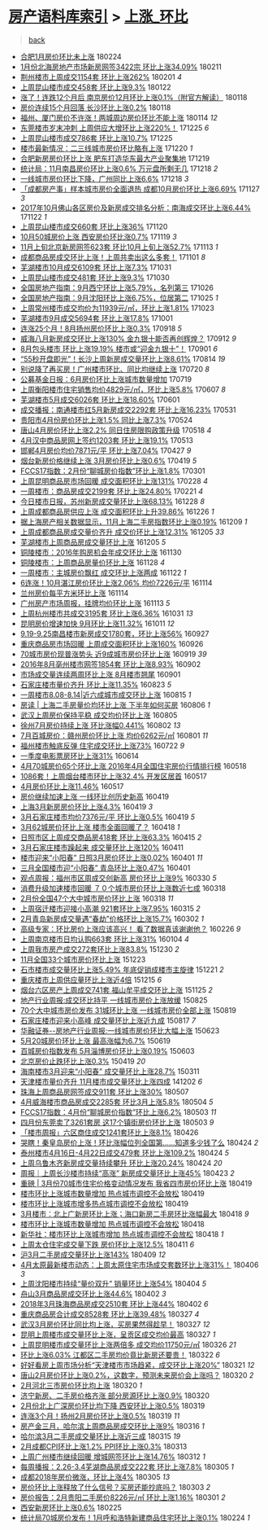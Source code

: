 [房产语料库索引](../../README.md)  > [上涨_环比](上涨_环比.md)
====
> [back](../README.md)

- [合肥1月房价环比未上涨](http://jkwz.applinzi.com/ittc/7073697084907979782.html#%E5%90%88%E8%82%A51%E6%9C%88%E6%88%BF%E4%BB%B7%E7%8E%AF%E6%AF%94%E6%9C%AA%E4%B8%8A%E6%B6%A8) 180224  
- [1月份北海房地产市场新房网签3422宗 环比上涨34.09%](http://jkwz.applinzi.com/ittc/7068752000148046858.html#1%E6%9C%88%E4%BB%BD%E5%8C%97%E6%B5%B7%E6%88%BF%E5%9C%B0%E4%BA%A7%E5%B8%82%E5%9C%BA%E6%96%B0%E6%88%BF%E7%BD%91%E7%AD%BE3422%E5%AE%97+%E7%8E%AF%E6%AF%94%E4%B8%8A%E6%B6%A834.09%25) 180211  
- [荆州楼市上周成交1154套 环比上涨262%](http://jkwz.applinzi.com/ittc/7065129281003209735.html#%E8%8D%86%E5%B7%9E%E6%A5%BC%E5%B8%82%E4%B8%8A%E5%91%A8%E6%88%90%E4%BA%A41154%E5%A5%97+%E7%8E%AF%E6%AF%94%E4%B8%8A%E6%B6%A8262%25) 180201 *4* 
- [上周昆山楼市成交458套 环比上涨9.3%](http://jkwz.applinzi.com/ittc/7061360912621896711.html#%E4%B8%8A%E5%91%A8%E6%98%86%E5%B1%B1%E6%A5%BC%E5%B8%82%E6%88%90%E4%BA%A4458%E5%A5%97+%E7%8E%AF%E6%AF%94%E4%B8%8A%E6%B6%A89.3%25) 180122  
- [涨了！连跌12个月后 南京房价12月环比上涨0.1%（附官方解读）](http://jkwz.applinzi.com/ittc/7059954950103106567.html#%E6%B6%A8%E4%BA%86%EF%BC%81%E8%BF%9E%E8%B7%8C12%E4%B8%AA%E6%9C%88%E5%90%8E+%E5%8D%97%E4%BA%AC%E6%88%BF%E4%BB%B712%E6%9C%88%E7%8E%AF%E6%AF%94%E4%B8%8A%E6%B6%A80.1%25%EF%BC%88%E9%99%84%E5%AE%98%E6%96%B9%E8%A7%A3%E8%AF%BB%EF%BC%89) 180118  
- [房价连续15个月回落 长沙环比上涨0.2%](http://jkwz.applinzi.com/ittc/7059946220510774288.html#%E6%88%BF%E4%BB%B7%E8%BF%9E%E7%BB%AD15%E4%B8%AA%E6%9C%88%E5%9B%9E%E8%90%BD+%E9%95%BF%E6%B2%99%E7%8E%AF%E6%AF%94%E4%B8%8A%E6%B6%A80.2%25) 180118  
- [福州、厦门房价不许涨！两城周边房价环比不能上涨](http://jkwz.applinzi.com/ittc/7058358477380912135.html#%E7%A6%8F%E5%B7%9E%E3%80%81%E5%8E%A6%E9%97%A8%E6%88%BF%E4%BB%B7%E4%B8%8D%E8%AE%B8%E6%B6%A8%EF%BC%81%E4%B8%A4%E5%9F%8E%E5%91%A8%E8%BE%B9%E6%88%BF%E4%BB%B7%E7%8E%AF%E6%AF%94%E4%B8%8D%E8%83%BD%E4%B8%8A%E6%B6%A8) 180114 *12* 
- [东莞楼市岁末冲刺 上周供应大增环比上涨220%！](http://jkwz.applinzi.com/ittc/7051073604463100945.html#%E4%B8%9C%E8%8E%9E%E6%A5%BC%E5%B8%82%E5%B2%81%E6%9C%AB%E5%86%B2%E5%88%BA+%E4%B8%8A%E5%91%A8%E4%BE%9B%E5%BA%94%E5%A4%A7%E5%A2%9E%E7%8E%AF%E6%AF%94%E4%B8%8A%E6%B6%A8220%25%EF%BC%81) 171225 *6* 
- [上周昆山楼市成交786套 环比上涨10.7%](http://jkwz.applinzi.com/ittc/7050962799176451088.html#%E4%B8%8A%E5%91%A8%E6%98%86%E5%B1%B1%E6%A5%BC%E5%B8%82%E6%88%90%E4%BA%A4786%E5%A5%97+%E7%8E%AF%E6%AF%94%E4%B8%8A%E6%B6%A810.7%25) 171225  
- [楼市最新情况：二三线城市房价环比略有上涨](http://jkwz.applinzi.com/ittc/7049219649156154385.html#%E6%A5%BC%E5%B8%82%E6%9C%80%E6%96%B0%E6%83%85%E5%86%B5%EF%BC%9A%E4%BA%8C%E4%B8%89%E7%BA%BF%E5%9F%8E%E5%B8%82%E6%88%BF%E4%BB%B7%E7%8E%AF%E6%AF%94%E7%95%A5%E6%9C%89%E4%B8%8A%E6%B6%A8) 171220 *1* 
- [合肥新房房价环比上涨 肥东打造华东最大产业聚集地](http://jkwz.applinzi.com/ittc/7048722210879964177.html#%E5%90%88%E8%82%A5%E6%96%B0%E6%88%BF%E6%88%BF%E4%BB%B7%E7%8E%AF%E6%AF%94%E4%B8%8A%E6%B6%A8+%E8%82%A5%E4%B8%9C%E6%89%93%E9%80%A0%E5%8D%8E%E4%B8%9C%E6%9C%80%E5%A4%A7%E4%BA%A7%E4%B8%9A%E8%81%9A%E9%9B%86%E5%9C%B0) 171219  
- [统计局：11月南昌房价环比上涨0.6% 万元盘所剩无几](http://jkwz.applinzi.com/ittc/7048375863563781136.html#%E7%BB%9F%E8%AE%A1%E5%B1%80%EF%BC%9A11%E6%9C%88%E5%8D%97%E6%98%8C%E6%88%BF%E4%BB%B7%E7%8E%AF%E6%AF%94%E4%B8%8A%E6%B6%A80.6%25+%E4%B8%87%E5%85%83%E7%9B%98%E6%89%80%E5%89%A9%E6%97%A0%E5%87%A0) 171218 *2* 
- [一线城市房价环比下降，广州同比上涨6.6%](http://jkwz.applinzi.com/ittc/7048369672209040400.html#%E4%B8%80%E7%BA%BF%E5%9F%8E%E5%B8%82%E6%88%BF%E4%BB%B7%E7%8E%AF%E6%AF%94%E4%B8%8B%E9%99%8D%EF%BC%8C%E5%B9%BF%E5%B7%9E%E5%90%8C%E6%AF%94%E4%B8%8A%E6%B6%A86.6%25) 171218 *3* 
- [「成都房产事」样本城市房价全面退热 成都10月房价环比上涨6.69%](http://jkwz.applinzi.com/ittc/7040577183293113361.html#%E3%80%8C%E6%88%90%E9%83%BD%E6%88%BF%E4%BA%A7%E4%BA%8B%E3%80%8D%E6%A0%B7%E6%9C%AC%E5%9F%8E%E5%B8%82%E6%88%BF%E4%BB%B7%E5%85%A8%E9%9D%A2%E9%80%80%E7%83%AD+%E6%88%90%E9%83%BD10%E6%9C%88%E6%88%BF%E4%BB%B7%E7%8E%AF%E6%AF%94%E4%B8%8A%E6%B6%A86.69%25) 171127 *3* 
- [2017年10月佛山各区房价及新房成交排名分析：南海成交环比上涨6.44%](http://jkwz.applinzi.com/ittc/7038703191087121424.html#2017%E5%B9%B410%E6%9C%88%E4%BD%9B%E5%B1%B1%E5%90%84%E5%8C%BA%E6%88%BF%E4%BB%B7%E5%8F%8A%E6%96%B0%E6%88%BF%E6%88%90%E4%BA%A4%E6%8E%92%E5%90%8D%E5%88%86%E6%9E%90%EF%BC%9A%E5%8D%97%E6%B5%B7%E6%88%90%E4%BA%A4%E7%8E%AF%E6%AF%94%E4%B8%8A%E6%B6%A86.44%25) 171122 *1* 
- [上周昆山楼市成交660套 环比上涨36%](http://jkwz.applinzi.com/ittc/7037972985036669969.html#%E4%B8%8A%E5%91%A8%E6%98%86%E5%B1%B1%E6%A5%BC%E5%B8%82%E6%88%90%E4%BA%A4660%E5%A5%97+%E7%8E%AF%E6%AF%94%E4%B8%8A%E6%B6%A836%25) 171120  
- [10月50城房价上涨 西安房价环比涨0.7%](http://jkwz.applinzi.com/ittc/7037480920561484817.html#10%E6%9C%8850%E5%9F%8E%E6%88%BF%E4%BB%B7%E4%B8%8A%E6%B6%A8+%E8%A5%BF%E5%AE%89%E6%88%BF%E4%BB%B7%E7%8E%AF%E6%AF%94%E6%B6%A80.7%25) 171119 *3* 
- [11月上旬北京新房网签623套 环比10月上旬上涨52.7%](http://jkwz.applinzi.com/ittc/7035446898322850833.html#11%E6%9C%88%E4%B8%8A%E6%97%AC%E5%8C%97%E4%BA%AC%E6%96%B0%E6%88%BF%E7%BD%91%E7%AD%BE623%E5%A5%97+%E7%8E%AF%E6%AF%9410%E6%9C%88%E4%B8%8A%E6%97%AC%E4%B8%8A%E6%B6%A852.7%25) 171113 *1* 
- [成都商品房成交环比上涨！上周共卖出这么多套！](http://jkwz.applinzi.com/ittc/7030955246489175056.html#%E6%88%90%E9%83%BD%E5%95%86%E5%93%81%E6%88%BF%E6%88%90%E4%BA%A4%E7%8E%AF%E6%AF%94%E4%B8%8A%E6%B6%A8%EF%BC%81%E4%B8%8A%E5%91%A8%E5%85%B1%E5%8D%96%E5%87%BA%E8%BF%99%E4%B9%88%E5%A4%9A%E5%A5%97%EF%BC%81) 171101 *8* 
- [芜湖楼市10月成交6109套 环比上涨7.3%](http://jkwz.applinzi.com/ittc/7030674629528650768.html#%E8%8A%9C%E6%B9%96%E6%A5%BC%E5%B8%8210%E6%9C%88%E6%88%90%E4%BA%A46109%E5%A5%97+%E7%8E%AF%E6%AF%94%E4%B8%8A%E6%B6%A87.3%25) 171031  
- [上周昆山楼市成交481套 环比上涨9.3%](http://jkwz.applinzi.com/ittc/7030240235496145937.html#%E4%B8%8A%E5%91%A8%E6%98%86%E5%B1%B1%E6%A5%BC%E5%B8%82%E6%88%90%E4%BA%A4481%E5%A5%97+%E7%8E%AF%E6%AF%94%E4%B8%8A%E6%B6%A89.3%25) 171030  
- [全国房地产指南：9月西宁环比上涨5.79%，名列第三](http://jkwz.applinzi.com/ittc/7028754086885852176.html#%E5%85%A8%E5%9B%BD%E6%88%BF%E5%9C%B0%E4%BA%A7%E6%8C%87%E5%8D%97%EF%BC%9A9%E6%9C%88%E8%A5%BF%E5%AE%81%E7%8E%AF%E6%AF%94%E4%B8%8A%E6%B6%A85.79%25%EF%BC%8C%E5%90%8D%E5%88%97%E7%AC%AC%E4%B8%89) 171026  
- [全国房地产指南：9月沈阳环比上涨6.75%，位居第二](http://jkwz.applinzi.com/ittc/7028402342809043984.html#%E5%85%A8%E5%9B%BD%E6%88%BF%E5%9C%B0%E4%BA%A7%E6%8C%87%E5%8D%97%EF%BC%9A9%E6%9C%88%E6%B2%88%E9%98%B3%E7%8E%AF%E6%AF%94%E4%B8%8A%E6%B6%A86.75%25%EF%BC%8C%E4%BD%8D%E5%B1%85%E7%AC%AC%E4%BA%8C) 171025 *1* 
- [上周常州楼市成交均价为11939元/㎡，环比上涨1.81%](http://jkwz.applinzi.com/ittc/7027685153097384976.html#%E4%B8%8A%E5%91%A8%E5%B8%B8%E5%B7%9E%E6%A5%BC%E5%B8%82%E6%88%90%E4%BA%A4%E5%9D%87%E4%BB%B7%E4%B8%BA11939%E5%85%83%2F%E3%8E%A1%EF%BC%8C%E7%8E%AF%E6%AF%94%E4%B8%8A%E6%B6%A81.81%25) 171023  
- [芜湖楼市9月成交5694套 环比上涨17.8%](http://jkwz.applinzi.com/ittc/7019361172250428433.html#%E8%8A%9C%E6%B9%96%E6%A5%BC%E5%B8%829%E6%9C%88%E6%88%90%E4%BA%A45694%E5%A5%97+%E7%8E%AF%E6%AF%94%E4%B8%8A%E6%B6%A817.8%25) 171001  
- [连涨25个月！8月扬州房价环比上涨0.3%](http://jkwz.applinzi.com/ittc/7014592625678746640.html#%E8%BF%9E%E6%B6%A825%E4%B8%AA%E6%9C%88%EF%BC%818%E6%9C%88%E6%89%AC%E5%B7%9E%E6%88%BF%E4%BB%B7%E7%8E%AF%E6%AF%94%E4%B8%8A%E6%B6%A80.3%25) 170918 *5* 
- [威海八月新房成交环比上涨130% 金九银十能否再创辉煌？](http://jkwz.applinzi.com/ittc/7012444349961602064.html#%E5%A8%81%E6%B5%B7%E5%85%AB%E6%9C%88%E6%96%B0%E6%88%BF%E6%88%90%E4%BA%A4%E7%8E%AF%E6%AF%94%E4%B8%8A%E6%B6%A8130%25+%E9%87%91%E4%B9%9D%E9%93%B6%E5%8D%81%E8%83%BD%E5%90%A6%E5%86%8D%E5%88%9B%E8%BE%89%E7%85%8C%EF%BC%9F) 170912 *9* 
- [8月包头楼市 环比上涨19.19% 楼市或“迎金九银十”！](http://jkwz.applinzi.com/ittc/7008373331450135568.html#8%E6%9C%88%E5%8C%85%E5%A4%B4%E6%A5%BC%E5%B8%82+%E7%8E%AF%E6%AF%94%E4%B8%8A%E6%B6%A819.19%25+%E6%A5%BC%E5%B8%82%E6%88%96%E2%80%9C%E8%BF%8E%E9%87%91%E4%B9%9D%E9%93%B6%E5%8D%81%E2%80%9D%EF%BC%81) 170901 *6* 
- [“55秒开盘即光”！长沙上周新房成交量环比上涨8.61%](http://jkwz.applinzi.com/ittc/7001714274895135761.html#%E2%80%9C55%E7%A7%92%E5%BC%80%E7%9B%98%E5%8D%B3%E5%85%89%E2%80%9D%EF%BC%81%E9%95%BF%E6%B2%99%E4%B8%8A%E5%91%A8%E6%96%B0%E6%88%BF%E6%88%90%E4%BA%A4%E9%87%8F%E7%8E%AF%E6%AF%94%E4%B8%8A%E6%B6%A88.61%25) 170814 *19* 
- [别说降了再买房！广州楼市环比、同比均继续上涨](http://jkwz.applinzi.com/ittc/6992281809873011728.html#%E5%88%AB%E8%AF%B4%E9%99%8D%E4%BA%86%E5%86%8D%E4%B9%B0%E6%88%BF%EF%BC%81%E5%B9%BF%E5%B7%9E%E6%A5%BC%E5%B8%82%E7%8E%AF%E6%AF%94%E3%80%81%E5%90%8C%E6%AF%94%E5%9D%87%E7%BB%A7%E7%BB%AD%E4%B8%8A%E6%B6%A8) 170720 *8* 
- [公募基金日报：6月房价环比上涨城市数量增加](http://jkwz.applinzi.com/ittc/6991955389711909904.html#%E5%85%AC%E5%8B%9F%E5%9F%BA%E9%87%91%E6%97%A5%E6%8A%A5%EF%BC%9A6%E6%9C%88%E6%88%BF%E4%BB%B7%E7%8E%AF%E6%AF%94%E4%B8%8A%E6%B6%A8%E5%9F%8E%E5%B8%82%E6%95%B0%E9%87%8F%E5%A2%9E%E5%8A%A0) 170719  
- [上周衡阳楼市住宅销售均价4829元/㎡，环比上涨5.8%](http://jkwz.applinzi.com/ittc/6976339498303489029.html#%E4%B8%8A%E5%91%A8%E8%A1%A1%E9%98%B3%E6%A5%BC%E5%B8%82%E4%BD%8F%E5%AE%85%E9%94%80%E5%94%AE%E5%9D%87%E4%BB%B74829%E5%85%83%2F%E3%8E%A1%EF%BC%8C%E7%8E%AF%E6%AF%94%E4%B8%8A%E6%B6%A85.8%25) 170607 *8* 
- [芜湖楼市5月成交6026套 环比上涨18.60%](http://jkwz.applinzi.com/ittc/6974214360724407301.html#%E8%8A%9C%E6%B9%96%E6%A5%BC%E5%B8%825%E6%9C%88%E6%88%90%E4%BA%A46026%E5%A5%97+%E7%8E%AF%E6%AF%94%E4%B8%8A%E6%B6%A818.60%25) 170601  
- [成交播报：南通楼市红5月新房成交2292套 环比上涨16.23%](http://jkwz.applinzi.com/ittc/6973891292932080644.html#%E6%88%90%E4%BA%A4%E6%92%AD%E6%8A%A5%EF%BC%9A%E5%8D%97%E9%80%9A%E6%A5%BC%E5%B8%82%E7%BA%A25%E6%9C%88%E6%96%B0%E6%88%BF%E6%88%90%E4%BA%A42292%E5%A5%97+%E7%8E%AF%E6%AF%94%E4%B8%8A%E6%B6%A816.23%25) 170531  
- [贵阳市4月份房价环比上涨1.5% 同比上涨7.3%](http://jkwz.applinzi.com/ittc/6971046648846222341.html#%E8%B4%B5%E9%98%B3%E5%B8%824%E6%9C%88%E4%BB%BD%E6%88%BF%E4%BB%B7%E7%8E%AF%E6%AF%94%E4%B8%8A%E6%B6%A81.5%25+%E5%90%8C%E6%AF%94%E4%B8%8A%E6%B6%A87.3%25) 170524  
- [唐山4月房价环比上涨2.2% 同日住房限购政策升级](http://jkwz.applinzi.com/ittc/6968937150002234372.html#%E5%94%90%E5%B1%B14%E6%9C%88%E6%88%BF%E4%BB%B7%E7%8E%AF%E6%AF%94%E4%B8%8A%E6%B6%A82.2%25+%E5%90%8C%E6%97%A5%E4%BD%8F%E6%88%BF%E9%99%90%E8%B4%AD%E6%94%BF%E7%AD%96%E5%8D%87%E7%BA%A7) 170518 *4* 
- [4月汉中商品房网上签约1203套 环比上涨19.1%](http://jkwz.applinzi.com/ittc/6966823473555964932.html#4%E6%9C%88%E6%B1%89%E4%B8%AD%E5%95%86%E5%93%81%E6%88%BF%E7%BD%91%E4%B8%8A%E7%AD%BE%E7%BA%A61203%E5%A5%97+%E7%8E%AF%E6%AF%94%E4%B8%8A%E6%B6%A819.1%25) 170513  
- [邯郸4月房价均价7871元/平 环比上涨7.04%](http://jkwz.applinzi.com/ittc/6961134249284469765.html#%E9%82%AF%E9%83%B84%E6%9C%88%E6%88%BF%E4%BB%B7%E5%9D%87%E4%BB%B77871%E5%85%83%2F%E5%B9%B3+%E7%8E%AF%E6%AF%94%E4%B8%8A%E6%B6%A87.04%25) 170427 *9* 
- [烟台新房价格继续上涨 3月房价环比上涨0.6%](http://jkwz.applinzi.com/ittc/6958268620806292485.html#%E7%83%9F%E5%8F%B0%E6%96%B0%E6%88%BF%E4%BB%B7%E6%A0%BC%E7%BB%A7%E7%BB%AD%E4%B8%8A%E6%B6%A8+3%E6%9C%88%E6%88%BF%E4%BB%B7%E7%8E%AF%E6%AF%94%E4%B8%8A%E6%B6%A80.6%25) 170419 *5* 
- [FCCS17指数：2月份“聊城房价指数”环比上涨1.8%](http://jkwz.applinzi.com/ittc/6940105619142099973.html#FCCS17%E6%8C%87%E6%95%B0%EF%BC%9A2%E6%9C%88%E4%BB%BD%E2%80%9C%E8%81%8A%E5%9F%8E%E6%88%BF%E4%BB%B7%E6%8C%87%E6%95%B0%E2%80%9D%E7%8E%AF%E6%AF%94%E4%B8%8A%E6%B6%A81.8%25) 170301  
- [上周昆明商品房市场回暖 成交面积环比上涨131%](http://jkwz.applinzi.com/ittc/6939719601431774213.html#%E4%B8%8A%E5%91%A8%E6%98%86%E6%98%8E%E5%95%86%E5%93%81%E6%88%BF%E5%B8%82%E5%9C%BA%E5%9B%9E%E6%9A%96+%E6%88%90%E4%BA%A4%E9%9D%A2%E7%A7%AF%E7%8E%AF%E6%AF%94%E4%B8%8A%E6%B6%A8131%25) 170228 *4* 
- [一周楼市：商品房成交2199套 环比上涨24.80%](http://jkwz.applinzi.com/ittc/6937038361289294853.html#%E4%B8%80%E5%91%A8%E6%A5%BC%E5%B8%82%EF%BC%9A%E5%95%86%E5%93%81%E6%88%BF%E6%88%90%E4%BA%A42199%E5%A5%97+%E7%8E%AF%E6%AF%94%E4%B8%8A%E6%B6%A824.80%25) 170221 *4* 
- [今日楼市日报，苏州新房成交量环比上涨68.13%](http://jkwz.applinzi.com/ittc/6916741467837301764.html#%E4%BB%8A%E6%97%A5%E6%A5%BC%E5%B8%82%E6%97%A5%E6%8A%A5%EF%BC%8C%E8%8B%8F%E5%B7%9E%E6%96%B0%E6%88%BF%E6%88%90%E4%BA%A4%E9%87%8F%E7%8E%AF%E6%AF%94%E4%B8%8A%E6%B6%A868.13%25) 161228 *8* 
- [上周成都商品房供应上涨 成交面积环比上升39.86%](http://jkwz.applinzi.com/ittc/6916014078761108485.html#%E4%B8%8A%E5%91%A8%E6%88%90%E9%83%BD%E5%95%86%E5%93%81%E6%88%BF%E4%BE%9B%E5%BA%94%E4%B8%8A%E6%B6%A8+%E6%88%90%E4%BA%A4%E9%9D%A2%E7%A7%AF%E7%8E%AF%E6%AF%94%E4%B8%8A%E5%8D%8739.86%25) 161226 *1* 
- [据上海房产相关数据显示，11月上海二手房指数环比上涨0.19%](http://jkwz.applinzi.com/ittc/6909693129761752069.html#%E6%8D%AE%E4%B8%8A%E6%B5%B7%E6%88%BF%E4%BA%A7%E7%9B%B8%E5%85%B3%E6%95%B0%E6%8D%AE%E6%98%BE%E7%A4%BA%EF%BC%8C11%E6%9C%88%E4%B8%8A%E6%B5%B7%E4%BA%8C%E6%89%8B%E6%88%BF%E6%8C%87%E6%95%B0%E7%8E%AF%E6%AF%94%E4%B8%8A%E6%B6%A80.19%25) 161209 *1* 
- [上周成都商品房成交量价齐升 成交价环比上涨12.31%](http://jkwz.applinzi.com/ittc/6908209793386152964.html#%E4%B8%8A%E5%91%A8%E6%88%90%E9%83%BD%E5%95%86%E5%93%81%E6%88%BF%E6%88%90%E4%BA%A4%E9%87%8F%E4%BB%B7%E9%BD%90%E5%8D%87+%E6%88%90%E4%BA%A4%E4%BB%B7%E7%8E%AF%E6%AF%94%E4%B8%8A%E6%B6%A812.31%25) 161205 *33* 
- [芜湖楼市上周商品房成交量环比上涨](http://jkwz.applinzi.com/ittc/6908189877723464709.html#%E8%8A%9C%E6%B9%96%E6%A5%BC%E5%B8%82%E4%B8%8A%E5%91%A8%E5%95%86%E5%93%81%E6%88%BF%E6%88%90%E4%BA%A4%E9%87%8F%E7%8E%AF%E6%AF%94%E4%B8%8A%E6%B6%A8) 161205 *5* 
- [铜陵楼市：2016年购房机会年成交环比上涨](http://jkwz.applinzi.com/ittc/6906335837649634308.html#%E9%93%9C%E9%99%B5%E6%A5%BC%E5%B8%82%EF%BC%9A2016%E5%B9%B4%E8%B4%AD%E6%88%BF%E6%9C%BA%E4%BC%9A%E5%B9%B4%E6%88%90%E4%BA%A4%E7%8E%AF%E6%AF%94%E4%B8%8A%E6%B6%A8) 161130  
- [铜陵楼市：上周商品房量价环比上涨](http://jkwz.applinzi.com/ittc/6905567972264772613.html#%E9%93%9C%E9%99%B5%E6%A5%BC%E5%B8%82%EF%BC%9A%E4%B8%8A%E5%91%A8%E5%95%86%E5%93%81%E6%88%BF%E9%87%8F%E4%BB%B7%E7%8E%AF%E6%AF%94%E4%B8%8A%E6%B6%A8) 161128 *4* 
- [一周楼市：主城房价飘红 成交环比上涨两成](http://jkwz.applinzi.com/ittc/6903264975140684805.html#%E4%B8%80%E5%91%A8%E6%A5%BC%E5%B8%82%EF%BC%9A%E4%B8%BB%E5%9F%8E%E6%88%BF%E4%BB%B7%E9%A3%98%E7%BA%A2+%E6%88%90%E4%BA%A4%E7%8E%AF%E6%AF%94%E4%B8%8A%E6%B6%A8%E4%B8%A4%E6%88%90) 161122 *1* 
- [6连涨！10月湛江房价环比上涨2.06% 均价7226元/平](http://jkwz.applinzi.com/ittc/6900306700388533252.html#6%E8%BF%9E%E6%B6%A8%EF%BC%8110%E6%9C%88%E6%B9%9B%E6%B1%9F%E6%88%BF%E4%BB%B7%E7%8E%AF%E6%AF%94%E4%B8%8A%E6%B6%A82.06%25+%E5%9D%87%E4%BB%B77226%E5%85%83%2F%E5%B9%B3) 161114  
- [兰州房价每平方米环比上涨](http://jkwz.applinzi.com/ittc/6900274484505740293.html#%E5%85%B0%E5%B7%9E%E6%88%BF%E4%BB%B7%E6%AF%8F%E5%B9%B3%E6%96%B9%E7%B1%B3%E7%8E%AF%E6%AF%94%E4%B8%8A%E6%B6%A8) 161114  
- [广州房产市场周报，挂牌均价环比上涨](http://jkwz.applinzi.com/ittc/6900060009177547781.html#%E5%B9%BF%E5%B7%9E%E6%88%BF%E4%BA%A7%E5%B8%82%E5%9C%BA%E5%91%A8%E6%8A%A5%EF%BC%8C%E6%8C%82%E7%89%8C%E5%9D%87%E4%BB%B7%E7%8E%AF%E6%AF%94%E4%B8%8A%E6%B6%A8) 161113 *5* 
- [上周杭州楼市共成交3195套 环比上涨6.36%](http://jkwz.applinzi.com/ittc/6895212471517709316.html#%E4%B8%8A%E5%91%A8%E6%9D%AD%E5%B7%9E%E6%A5%BC%E5%B8%82%E5%85%B1%E6%88%90%E4%BA%A43195%E5%A5%97+%E7%8E%AF%E6%AF%94%E4%B8%8A%E6%B6%A86.36%25) 161031 *13* 
- [昆明房价增速加快 9月环比上涨11.32%](http://jkwz.applinzi.com/ittc/6887658216271381509.html#%E6%98%86%E6%98%8E%E6%88%BF%E4%BB%B7%E5%A2%9E%E9%80%9F%E5%8A%A0%E5%BF%AB+9%E6%9C%88%E7%8E%AF%E6%AF%94%E4%B8%8A%E6%B6%A811.32%25) 161011 *12* 
- [9.19-9.25南昌楼市新房成交1780套，环比上涨56%](http://jkwz.applinzi.com/ittc/6882478534102090756.html#9.19-9.25%E5%8D%97%E6%98%8C%E6%A5%BC%E5%B8%82%E6%96%B0%E6%88%BF%E6%88%90%E4%BA%A41780%E5%A5%97%EF%BC%8C%E7%8E%AF%E6%AF%94%E4%B8%8A%E6%B6%A856%25) 160927  
- [重庆商品房市场回暖 上周成交面积环比上涨160%](http://jkwz.applinzi.com/ittc/6882228729304056837.html#%E9%87%8D%E5%BA%86%E5%95%86%E5%93%81%E6%88%BF%E5%B8%82%E5%9C%BA%E5%9B%9E%E6%9A%96+%E4%B8%8A%E5%91%A8%E6%88%90%E4%BA%A4%E9%9D%A2%E7%A7%AF%E7%8E%AF%E6%AF%94%E4%B8%8A%E6%B6%A8160%25) 160926  
- [70城市房价现普涨势头 近9成城市房价环比上涨](http://jkwz.applinzi.com/ittc/6879607797171356676.html#70%E5%9F%8E%E5%B8%82%E6%88%BF%E4%BB%B7%E7%8E%B0%E6%99%AE%E6%B6%A8%E5%8A%BF%E5%A4%B4+%E8%BF%919%E6%88%90%E5%9F%8E%E5%B8%82%E6%88%BF%E4%BB%B7%E7%8E%AF%E6%AF%94%E4%B8%8A%E6%B6%A8) 160919 *39* 
- [2016年8月亳州楼市网签1854套 环比上涨8.93%](http://jkwz.applinzi.com/ittc/6873295537364796420.html#2016%E5%B9%B48%E6%9C%88%E4%BA%B3%E5%B7%9E%E6%A5%BC%E5%B8%82%E7%BD%91%E7%AD%BE1854%E5%A5%97+%E7%8E%AF%E6%AF%94%E4%B8%8A%E6%B6%A88.93%25) 160902  
- [市场成交量连续两周环比上涨 8月楼市翘尾](http://jkwz.applinzi.com/ittc/6872699702700672004.html#%E5%B8%82%E5%9C%BA%E6%88%90%E4%BA%A4%E9%87%8F%E8%BF%9E%E7%BB%AD%E4%B8%A4%E5%91%A8%E7%8E%AF%E6%AF%94%E4%B8%8A%E6%B6%A8+8%E6%9C%88%E6%A5%BC%E5%B8%82%E7%BF%98%E5%B0%BE) 160901  
- [石家庄楼市量价齐升 环比上涨11.35%](http://jkwz.applinzi.com/ittc/6869566699371758596.html#%E7%9F%B3%E5%AE%B6%E5%BA%84%E6%A5%BC%E5%B8%82%E9%87%8F%E4%BB%B7%E9%BD%90%E5%8D%87+%E7%8E%AF%E6%AF%94%E4%B8%8A%E6%B6%A811.35%25) 160823 *5* 
- [一周楼市8.08-8.14|近六成城市成交环比上涨](http://jkwz.applinzi.com/ittc/6866650819193209860.html#%E4%B8%80%E5%91%A8%E6%A5%BC%E5%B8%828.08-8.14%7C%E8%BF%91%E5%85%AD%E6%88%90%E5%9F%8E%E5%B8%82%E6%88%90%E4%BA%A4%E7%8E%AF%E6%AF%94%E4%B8%8A%E6%B6%A8) 160815 *1* 
- [房读 | 上海二手房量价均环比上涨 下半年如何买房](http://jkwz.applinzi.com/ittc/6862937749212103685.html#%E6%88%BF%E8%AF%BB+%7C+%E4%B8%8A%E6%B5%B7%E4%BA%8C%E6%89%8B%E6%88%BF%E9%87%8F%E4%BB%B7%E5%9D%87%E7%8E%AF%E6%AF%94%E4%B8%8A%E6%B6%A8+%E4%B8%8B%E5%8D%8A%E5%B9%B4%E5%A6%82%E4%BD%95%E4%B9%B0%E6%88%BF) 160806 *1* 
- [武汉上周房价保持平稳 成交均价环比上涨](http://jkwz.applinzi.com/ittc/6862803140465918980.html#%E6%AD%A6%E6%B1%89%E4%B8%8A%E5%91%A8%E6%88%BF%E4%BB%B7%E4%BF%9D%E6%8C%81%E5%B9%B3%E7%A8%B3+%E6%88%90%E4%BA%A4%E5%9D%87%E4%BB%B7%E7%8E%AF%E6%AF%94%E4%B8%8A%E6%B6%A8) 160805  
- [徐州7月房价持续上涨 环比涨幅0.441%](http://jkwz.applinzi.com/ittc/6861727467345282052.html#%E5%BE%90%E5%B7%9E7%E6%9C%88%E6%88%BF%E4%BB%B7%E6%8C%81%E7%BB%AD%E4%B8%8A%E6%B6%A8+%E7%8E%AF%E6%AF%94%E6%B6%A8%E5%B9%850.441%25) 160802 *13* 
- [7月百城房价：赣州房价环比上涨 均价6262元/㎡](http://jkwz.applinzi.com/ittc/6861337057259160580.html#7%E6%9C%88%E7%99%BE%E5%9F%8E%E6%88%BF%E4%BB%B7%EF%BC%9A%E8%B5%A3%E5%B7%9E%E6%88%BF%E4%BB%B7%E7%8E%AF%E6%AF%94%E4%B8%8A%E6%B6%A8+%E5%9D%87%E4%BB%B76262%E5%85%83%2F%E3%8E%A1) 160801 *11* 
- [福州楼市触底反弹 住宅成交环比上涨73%](http://jkwz.applinzi.com/ittc/6857685106772411396.html#%E7%A6%8F%E5%B7%9E%E6%A5%BC%E5%B8%82%E8%A7%A6%E5%BA%95%E5%8F%8D%E5%BC%B9+%E4%BD%8F%E5%AE%85%E6%88%90%E4%BA%A4%E7%8E%AF%E6%AF%94%E4%B8%8A%E6%B6%A873%25) 160722 *9* 
- [一季度电影票房环比上涨31%](http://jkwz.applinzi.com/ittc/6843480087357555717.html#%E4%B8%80%E5%AD%A3%E5%BA%A6%E7%94%B5%E5%BD%B1%E7%A5%A8%E6%88%BF%E7%8E%AF%E6%AF%94%E4%B8%8A%E6%B6%A831%25) 160614  
- [4月70城房价65个环比上涨 2016年4月全国住宅房价行情排行榜](http://jkwz.applinzi.com/ittc/6833522709732262917.html#4%E6%9C%8870%E5%9F%8E%E6%88%BF%E4%BB%B765%E4%B8%AA%E7%8E%AF%E6%AF%94%E4%B8%8A%E6%B6%A8+2016%E5%B9%B44%E6%9C%88%E5%85%A8%E5%9B%BD%E4%BD%8F%E5%AE%85%E6%88%BF%E4%BB%B7%E8%A1%8C%E6%83%85%E6%8E%92%E8%A1%8C%E6%A6%9C) 160518  
- [1086套！上周烟台楼市环比上涨32.4% 开发区居首](http://jkwz.applinzi.com/ittc/6833250998902326277.html#1086%E5%A5%97%EF%BC%81%E4%B8%8A%E5%91%A8%E7%83%9F%E5%8F%B0%E6%A5%BC%E5%B8%82%E7%8E%AF%E6%AF%94%E4%B8%8A%E6%B6%A832.4%25+%E5%BC%80%E5%8F%91%E5%8C%BA%E5%B1%85%E9%A6%96) 160517  
- [4月房价环比上涨11.46%](http://jkwz.applinzi.com/ittc/6833087077545411589.html#4%E6%9C%88%E6%88%BF%E4%BB%B7%E7%8E%AF%E6%AF%94%E4%B8%8A%E6%B6%A811.46%25) 160517  
- [房价继续加速上涨 一线环比创历史新高](http://jkwz.applinzi.com/ittc/6822827283169428485.html#%E6%88%BF%E4%BB%B7%E7%BB%A7%E7%BB%AD%E5%8A%A0%E9%80%9F%E4%B8%8A%E6%B6%A8+%E4%B8%80%E7%BA%BF%E7%8E%AF%E6%AF%94%E5%88%9B%E5%8E%86%E5%8F%B2%E6%96%B0%E9%AB%98) 160419  
- [上海3月新房房价环比上涨4.3%](http://jkwz.applinzi.com/ittc/6822791986259952645.html#%E4%B8%8A%E6%B5%B73%E6%9C%88%E6%96%B0%E6%88%BF%E6%88%BF%E4%BB%B7%E7%8E%AF%E6%AF%94%E4%B8%8A%E6%B6%A84.3%25) 160419 *3* 
- [3月石家庄楼市均价7376元/平 环比上涨0.5%](http://jkwz.applinzi.com/ittc/6822463963090387972.html#3%E6%9C%88%E7%9F%B3%E5%AE%B6%E5%BA%84%E6%A5%BC%E5%B8%82%E5%9D%87%E4%BB%B77376%E5%85%83%2F%E5%B9%B3+%E7%8E%AF%E6%AF%94%E4%B8%8A%E6%B6%A80.5%25) 160419 *5* 
- [3月62城房价环比上涨  楼市全面回暖了？](http://jkwz.applinzi.com/ittc/6822513204571669509.html#3%E6%9C%8862%E5%9F%8E%E6%88%BF%E4%BB%B7%E7%8E%AF%E6%AF%94%E4%B8%8A%E6%B6%A8++%E6%A5%BC%E5%B8%82%E5%85%A8%E9%9D%A2%E5%9B%9E%E6%9A%96%E4%BA%86%EF%BC%9F) 160418 *1* 
- [日照市区上周成交商品房418套 环比上涨63.3%](http://jkwz.applinzi.com/ittc/6821351370955162628.html#%E6%97%A5%E7%85%A7%E5%B8%82%E5%8C%BA%E4%B8%8A%E5%91%A8%E6%88%90%E4%BA%A4%E5%95%86%E5%93%81%E6%88%BF418%E5%A5%97+%E7%8E%AF%E6%AF%94%E4%B8%8A%E6%B6%A863.3%25) 160415 *2* 
- [3月石家庄楼市躁起来 成交量环比上涨120%](http://jkwz.applinzi.com/ittc/6819141354512712709.html#3%E6%9C%88%E7%9F%B3%E5%AE%B6%E5%BA%84%E6%A5%BC%E5%B8%82%E8%BA%81%E8%B5%B7%E6%9D%A5+%E6%88%90%E4%BA%A4%E9%87%8F%E7%8E%AF%E6%AF%94%E4%B8%8A%E6%B6%A8120%25) 160411  
- [楼市迎来“小阳春” 日照3月房价环比上涨0.02%](http://jkwz.applinzi.com/ittc/6816205737545958404.html#%E6%A5%BC%E5%B8%82%E8%BF%8E%E6%9D%A5%E2%80%9C%E5%B0%8F%E9%98%B3%E6%98%A5%E2%80%9D+%E6%97%A5%E7%85%A73%E6%9C%88%E6%88%BF%E4%BB%B7%E7%8E%AF%E6%AF%94%E4%B8%8A%E6%B6%A80.02%25) 160401 *11* 
- [三月全国楼市迎“小阳春” 青岛环比上涨0.47%](http://jkwz.applinzi.com/ittc/6815999659340203012.html#%E4%B8%89%E6%9C%88%E5%85%A8%E5%9B%BD%E6%A5%BC%E5%B8%82%E8%BF%8E%E2%80%9C%E5%B0%8F%E9%98%B3%E6%98%A5%E2%80%9D+%E9%9D%92%E5%B2%9B%E7%8E%AF%E6%AF%94%E4%B8%8A%E6%B6%A80.47%25) 160401  
- [观点周报：福州市区周成交创新高 房价环比上涨9%](http://jkwz.applinzi.com/ittc/6815328948854457349.html#%E8%A7%82%E7%82%B9%E5%91%A8%E6%8A%A5%EF%BC%9A%E7%A6%8F%E5%B7%9E%E5%B8%82%E5%8C%BA%E5%91%A8%E6%88%90%E4%BA%A4%E5%88%9B%E6%96%B0%E9%AB%98+%E6%88%BF%E4%BB%B7%E7%8E%AF%E6%AF%94%E4%B8%8A%E6%B6%A89%25) 160330 *5* 
- [消费升级加速楼市回暖 ７０个城市房价环比上涨数近七成](http://jkwz.applinzi.com/ittc/6810982404604822532.html#%E6%B6%88%E8%B4%B9%E5%8D%87%E7%BA%A7%E5%8A%A0%E9%80%9F%E6%A5%BC%E5%B8%82%E5%9B%9E%E6%9A%96+%EF%BC%97%EF%BC%90%E4%B8%AA%E5%9F%8E%E5%B8%82%E6%88%BF%E4%BB%B7%E7%8E%AF%E6%AF%94%E4%B8%8A%E6%B6%A8%E6%95%B0%E8%BF%91%E4%B8%83%E6%88%90) 160318  
- [2月份全国47个大中城市房价环比上涨](http://jkwz.applinzi.com/ittc/6810880570762462213.html#2%E6%9C%88%E4%BB%BD%E5%85%A8%E5%9B%BD47%E4%B8%AA%E5%A4%A7%E4%B8%AD%E5%9F%8E%E5%B8%82%E6%88%BF%E4%BB%B7%E7%8E%AF%E6%AF%94%E4%B8%8A%E6%B6%A8) 160318 *11* 
- [上周宿迁楼市迎接小高潮 921套环比上涨7.95%](http://jkwz.applinzi.com/ittc/6809760255860802564.html#%E4%B8%8A%E5%91%A8%E5%AE%BF%E8%BF%81%E6%A5%BC%E5%B8%82%E8%BF%8E%E6%8E%A5%E5%B0%8F%E9%AB%98%E6%BD%AE+921%E5%A5%97%E7%8E%AF%E6%AF%94%E4%B8%8A%E6%B6%A87.95%25) 160315 *2* 
- [2月青岛新房成交量遇“春劫”价格环比上涨15.7%](http://jkwz.applinzi.com/ittc/6805009885682992133.html#2%E6%9C%88%E9%9D%92%E5%B2%9B%E6%96%B0%E6%88%BF%E6%88%90%E4%BA%A4%E9%87%8F%E9%81%87%E2%80%9C%E6%98%A5%E5%8A%AB%E2%80%9D%E4%BB%B7%E6%A0%BC%E7%8E%AF%E6%AF%94%E4%B8%8A%E6%B6%A815.7%25) 160302 *1* 
- [高级专家：环比房价上涨应该高兴！  看了数据真该谢谢他？](http://jkwz.applinzi.com/ittc/6803159277493552132.html#%E9%AB%98%E7%BA%A7%E4%B8%93%E5%AE%B6%EF%BC%9A%E7%8E%AF%E6%AF%94%E6%88%BF%E4%BB%B7%E4%B8%8A%E6%B6%A8%E5%BA%94%E8%AF%A5%E9%AB%98%E5%85%B4%EF%BC%81++%E7%9C%8B%E4%BA%86%E6%95%B0%E6%8D%AE%E7%9C%9F%E8%AF%A5%E8%B0%A2%E8%B0%A2%E4%BB%96%EF%BC%9F) 160226 *9* 
- [上周南京楼市日均认购663套 环比上涨31%](http://jkwz.applinzi.com/ittc/6783387037038281733.html#%E4%B8%8A%E5%91%A8%E5%8D%97%E4%BA%AC%E6%A5%BC%E5%B8%82%E6%97%A5%E5%9D%87%E8%AE%A4%E8%B4%AD663%E5%A5%97+%E7%8E%AF%E6%AF%94%E4%B8%8A%E6%B6%A831%25) 160104 *4* 
- [上周我市房产成交272套环比上涨83.8%](http://jkwz.applinzi.com/ittc/6781512198115558405.html#%E4%B8%8A%E5%91%A8%E6%88%91%E5%B8%82%E6%88%BF%E4%BA%A7%E6%88%90%E4%BA%A4272%E5%A5%97%E7%8E%AF%E6%AF%94%E4%B8%8A%E6%B6%A883.8%25) 151230 *2* 
- [11月全国33个城市房价环比上涨](http://jkwz.applinzi.com/ittc/6779051819892474884.html#11%E6%9C%88%E5%85%A8%E5%9B%BD33%E4%B8%AA%E5%9F%8E%E5%B8%82%E6%88%BF%E4%BB%B7%E7%8E%AF%E6%AF%94%E4%B8%8A%E6%B6%A8) 151223  
- [石市楼市成交量环比上涨5.49% 年底促销成楼市主旋律](http://jkwz.applinzi.com/ittc/6778208004965139461.html#%E7%9F%B3%E5%B8%82%E6%A5%BC%E5%B8%82%E6%88%90%E4%BA%A4%E9%87%8F%E7%8E%AF%E6%AF%94%E4%B8%8A%E6%B6%A85.49%25+%E5%B9%B4%E5%BA%95%E4%BF%83%E9%94%80%E6%88%90%E6%A5%BC%E5%B8%82%E4%B8%BB%E6%97%8B%E5%BE%8B) 151221 *2* 
- [重庆楼市上周供应量环比上涨近4倍](http://jkwz.applinzi.com/ittc/6775846413196067845.html#%E9%87%8D%E5%BA%86%E6%A5%BC%E5%B8%82%E4%B8%8A%E5%91%A8%E4%BE%9B%E5%BA%94%E9%87%8F%E7%8E%AF%E6%AF%94%E4%B8%8A%E6%B6%A8%E8%BF%914%E5%80%8D) 151215 *6* 
- [烟台六区房产上周成交741套 福山牟平成交环比上涨](http://jkwz.applinzi.com/ittc/6768524307525534724.html#%E7%83%9F%E5%8F%B0%E5%85%AD%E5%8C%BA%E6%88%BF%E4%BA%A7%E4%B8%8A%E5%91%A8%E6%88%90%E4%BA%A4741%E5%A5%97+%E7%A6%8F%E5%B1%B1%E7%89%9F%E5%B9%B3%E6%88%90%E4%BA%A4%E7%8E%AF%E6%AF%94%E4%B8%8A%E6%B6%A8) 151125 *2* 
- [地产行业周报:成交环比持平 一线城市房价上涨放缓](http://jkwz.applinzi.com/ittc/6734494706101650436.html#%E5%9C%B0%E4%BA%A7%E8%A1%8C%E4%B8%9A%E5%91%A8%E6%8A%A5%3A%E6%88%90%E4%BA%A4%E7%8E%AF%E6%AF%94%E6%8C%81%E5%B9%B3+%E4%B8%80%E7%BA%BF%E5%9F%8E%E5%B8%82%E6%88%BF%E4%BB%B7%E4%B8%8A%E6%B6%A8%E6%94%BE%E7%BC%93) 150825  
- [70个大中城市房价发布 31城环比上涨 一线城市房价全部上涨](http://jkwz.applinzi.com/ittc/6732242601345549316.html#70%E4%B8%AA%E5%A4%A7%E4%B8%AD%E5%9F%8E%E5%B8%82%E6%88%BF%E4%BB%B7%E5%8F%91%E5%B8%83+31%E5%9F%8E%E7%8E%AF%E6%AF%94%E4%B8%8A%E6%B6%A8+%E4%B8%80%E7%BA%BF%E5%9F%8E%E5%B8%82%E6%88%BF%E4%BB%B7%E5%85%A8%E9%83%A8%E4%B8%8A%E6%B6%A8) 150819  
- [石家庄楼市迎来小高峰 成交量环比上涨近九成](http://jkwz.applinzi.com/ittc/547650615726776962.html#%E7%9F%B3%E5%AE%B6%E5%BA%84%E6%A5%BC%E5%B8%82%E8%BF%8E%E6%9D%A5%E5%B0%8F%E9%AB%98%E5%B3%B0+%E6%88%90%E4%BA%A4%E9%87%8F%E7%8E%AF%E6%AF%94%E4%B8%8A%E6%B6%A8%E8%BF%91%E4%B9%9D%E6%88%90) 150817 *7* 
- [华融证券--房地产行业周报:一线城市房价环比大幅上涨](http://jkwz.applinzi.com/ittc/547650611423417266.html#%E5%8D%8E%E8%9E%8D%E8%AF%81%E5%88%B8--%E6%88%BF%E5%9C%B0%E4%BA%A7%E8%A1%8C%E4%B8%9A%E5%91%A8%E6%8A%A5%3A%E4%B8%80%E7%BA%BF%E5%9F%8E%E5%B8%82%E6%88%BF%E4%BB%B7%E7%8E%AF%E6%AF%94%E5%A4%A7%E5%B9%85%E4%B8%8A%E6%B6%A8) 150623  
- [5月20城房价环比上涨  最高涨幅为6.7%](http://jkwz.applinzi.com/ittc/547650611427412934.html#5%E6%9C%8820%E5%9F%8E%E6%88%BF%E4%BB%B7%E7%8E%AF%E6%AF%94%E4%B8%8A%E6%B6%A8++%E6%9C%80%E9%AB%98%E6%B6%A8%E5%B9%85%E4%B8%BA6.7%25) 150619  
- [百城房价指数发布 5月淄博房价环比上涨0.19%](http://jkwz.applinzi.com/ittc/547650611416169284.html#%E7%99%BE%E5%9F%8E%E6%88%BF%E4%BB%B7%E6%8C%87%E6%95%B0%E5%8F%91%E5%B8%83+5%E6%9C%88%E6%B7%84%E5%8D%9A%E6%88%BF%E4%BB%B7%E7%8E%AF%E6%AF%94%E4%B8%8A%E6%B6%A80.19%25) 150603  
- [北京房价止跌环比上涨0.3%](http://jkwz.applinzi.com/ittc/547650611403555192.html#%E5%8C%97%E4%BA%AC%E6%88%BF%E4%BB%B7%E6%AD%A2%E8%B7%8C%E7%8E%AF%E6%AF%94%E4%B8%8A%E6%B6%A80.3%25) 150419 *20* 
- [海南楼市3月迎来“小阳春” 成交量环比上涨28.7%](http://jkwz.applinzi.com/ittc/547650611396917529.html#%E6%B5%B7%E5%8D%97%E6%A5%BC%E5%B8%823%E6%9C%88%E8%BF%8E%E6%9D%A5%E2%80%9C%E5%B0%8F%E9%98%B3%E6%98%A5%E2%80%9D+%E6%88%90%E4%BA%A4%E9%87%8F%E7%8E%AF%E6%AF%94%E4%B8%8A%E6%B6%A828.7%25) 150311  
- [天津楼市量价齐升 11月楼市成交量环比上涨四成](http://jkwz.applinzi.com/ittc/547650611382227202.html#%E5%A4%A9%E6%B4%A5%E6%A5%BC%E5%B8%82%E9%87%8F%E4%BB%B7%E9%BD%90%E5%8D%87+11%E6%9C%88%E6%A5%BC%E5%B8%82%E6%88%90%E4%BA%A4%E9%87%8F%E7%8E%AF%E6%AF%94%E4%B8%8A%E6%B6%A8%E5%9B%9B%E6%88%90) 141202 *6* 
- [珠海上周商品房网签成交911套 环比上涨30%](http://jkwz.applinzi.com/ittc/7100422114630960138.html#%E7%8F%A0%E6%B5%B7%E4%B8%8A%E5%91%A8%E5%95%86%E5%93%81%E6%88%BF%E7%BD%91%E7%AD%BE%E6%88%90%E4%BA%A4911%E5%A5%97+%E7%8E%AF%E6%AF%94%E4%B8%8A%E6%B6%A830%25) 180507  
- [4月威海楼市商品房成交2285套 环比3月上涨5.8%](http://jkwz.applinzi.com/ittc/7099253432454218759.html#4%E6%9C%88%E5%A8%81%E6%B5%B7%E6%A5%BC%E5%B8%82%E5%95%86%E5%93%81%E6%88%BF%E6%88%90%E4%BA%A42285%E5%A5%97+%E7%8E%AF%E6%AF%943%E6%9C%88%E4%B8%8A%E6%B6%A85.8%25) 180504 *5* 
- [FCCS17指数：4月份“聊城房价指数”环比上涨6.2%](http://jkwz.applinzi.com/ittc/7098919848820343824.html#FCCS17%E6%8C%87%E6%95%B0%EF%BC%9A4%E6%9C%88%E4%BB%BD%E2%80%9C%E8%81%8A%E5%9F%8E%E6%88%BF%E4%BB%B7%E6%8C%87%E6%95%B0%E2%80%9D%E7%8E%AF%E6%AF%94%E4%B8%8A%E6%B6%A86.2%25) 180503 *11* 
- [四月份东莞卖了3261套房 这17个镇街房价环比上涨](http://jkwz.applinzi.com/ittc/7098806347187618822.html#%E5%9B%9B%E6%9C%88%E4%BB%BD%E4%B8%9C%E8%8E%9E%E5%8D%96%E4%BA%863261%E5%A5%97%E6%88%BF+%E8%BF%9917%E4%B8%AA%E9%95%87%E8%A1%97%E6%88%BF%E4%BB%B7%E7%8E%AF%E6%AF%94%E4%B8%8A%E6%B6%A8) 180503 *9* 
- [「楼市周报」六区商住成交1241套环比上涨8.1%](http://jkwz.applinzi.com/ittc/7096345090593391632.html#%E3%80%8C%E6%A5%BC%E5%B8%82%E5%91%A8%E6%8A%A5%E3%80%8D%E5%85%AD%E5%8C%BA%E5%95%86%E4%BD%8F%E6%88%90%E4%BA%A41241%E5%A5%97%E7%8E%AF%E6%AF%94%E4%B8%8A%E6%B6%A88.1%25) 180426  
- [哭瞎！秦皇岛房价上涨！环比涨幅位列全国第……知道多少钱了么](http://jkwz.applinzi.com/ittc/7095613727263163398.html#%E5%93%AD%E7%9E%8E%EF%BC%81%E7%A7%A6%E7%9A%87%E5%B2%9B%E6%88%BF%E4%BB%B7%E4%B8%8A%E6%B6%A8%EF%BC%81%E7%8E%AF%E6%AF%94%E6%B6%A8%E5%B9%85%E4%BD%8D%E5%88%97%E5%85%A8%E5%9B%BD%E7%AC%AC%E2%80%A6%E2%80%A6%E7%9F%A5%E9%81%93%E5%A4%9A%E5%B0%91%E9%92%B1%E4%BA%86%E4%B9%88) 180424 *2* 
- [泰州楼市4月16日-4月22日成交479套 环比上涨109.2%](http://jkwz.applinzi.com/ittc/7095568084993836049.html#%E6%B3%B0%E5%B7%9E%E6%A5%BC%E5%B8%824%E6%9C%8816%E6%97%A5-4%E6%9C%8822%E6%97%A5%E6%88%90%E4%BA%A4479%E5%A5%97+%E7%8E%AF%E6%AF%94%E4%B8%8A%E6%B6%A8109.2%25) 180424 *5* 
- [上周乌鲁木齐新房成交量持续攀升 环比上涨20.24%](http://jkwz.applinzi.com/ittc/7095510913958544401.html#%E4%B8%8A%E5%91%A8%E4%B9%8C%E9%B2%81%E6%9C%A8%E9%BD%90%E6%96%B0%E6%88%BF%E6%88%90%E4%BA%A4%E9%87%8F%E6%8C%81%E7%BB%AD%E6%94%80%E5%8D%87+%E7%8E%AF%E6%AF%94%E4%B8%8A%E6%B6%A820.24%25) 180424 *20* 
- [周报｜上周长沙楼市持续“高涨” 新房成交量环比上涨45%](http://jkwz.applinzi.com/ittc/7095207574695838731.html#%E5%91%A8%E6%8A%A5%EF%BD%9C%E4%B8%8A%E5%91%A8%E9%95%BF%E6%B2%99%E6%A5%BC%E5%B8%82%E6%8C%81%E7%BB%AD%E2%80%9C%E9%AB%98%E6%B6%A8%E2%80%9D+%E6%96%B0%E6%88%BF%E6%88%90%E4%BA%A4%E9%87%8F%E7%8E%AF%E6%AF%94%E4%B8%8A%E6%B6%A845%25) 180423 *2* 
- [重磅 | 3月份70城市住宅价格变动情况发布 我省四市房价环比上涨](http://jkwz.applinzi.com/ittc/7093700667724268560.html#%E9%87%8D%E7%A3%85+%7C+3%E6%9C%88%E4%BB%BD70%E5%9F%8E%E5%B8%82%E4%BD%8F%E5%AE%85%E4%BB%B7%E6%A0%BC%E5%8F%98%E5%8A%A8%E6%83%85%E5%86%B5%E5%8F%91%E5%B8%83+%E6%88%91%E7%9C%81%E5%9B%9B%E5%B8%82%E6%88%BF%E4%BB%B7%E7%8E%AF%E6%AF%94%E4%B8%8A%E6%B6%A8) 180419  
- [楼市环比上涨城市数量增加 热点城市调控不会放松](http://jkwz.applinzi.com/ittc/7093615281941513233.html#%E6%A5%BC%E5%B8%82%E7%8E%AF%E6%AF%94%E4%B8%8A%E6%B6%A8%E5%9F%8E%E5%B8%82%E6%95%B0%E9%87%8F%E5%A2%9E%E5%8A%A0+%E7%83%AD%E7%82%B9%E5%9F%8E%E5%B8%82%E8%B0%83%E6%8E%A7%E4%B8%8D%E4%BC%9A%E6%94%BE%E6%9D%BE) 180419  
- [楼市环比上涨城市增多热点城市调控不会放松](http://jkwz.applinzi.com/ittc/7093608572770583568.html#%E6%A5%BC%E5%B8%82%E7%8E%AF%E6%AF%94%E4%B8%8A%E6%B6%A8%E5%9F%8E%E5%B8%82%E5%A2%9E%E5%A4%9A%E7%83%AD%E7%82%B9%E5%9F%8E%E5%B8%82%E8%B0%83%E6%8E%A7%E4%B8%8D%E4%BC%9A%E6%94%BE%E6%9D%BE) 180419  
- [3月楼市：北上广新房环比上涨；海口新房二手房环比涨幅最大](http://jkwz.applinzi.com/ittc/7093443453759521798.html#3%E6%9C%88%E6%A5%BC%E5%B8%82%EF%BC%9A%E5%8C%97%E4%B8%8A%E5%B9%BF%E6%96%B0%E6%88%BF%E7%8E%AF%E6%AF%94%E4%B8%8A%E6%B6%A8%EF%BC%9B%E6%B5%B7%E5%8F%A3%E6%96%B0%E6%88%BF%E4%BA%8C%E6%89%8B%E6%88%BF%E7%8E%AF%E6%AF%94%E6%B6%A8%E5%B9%85%E6%9C%80%E5%A4%A7) 180418 *9* 
- [楼市环比上涨城市数量增加 热点城市调控不会放松](http://jkwz.applinzi.com/ittc/7093424727051994123.html#%E6%A5%BC%E5%B8%82%E7%8E%AF%E6%AF%94%E4%B8%8A%E6%B6%A8%E5%9F%8E%E5%B8%82%E6%95%B0%E9%87%8F%E5%A2%9E%E5%8A%A0+%E7%83%AD%E7%82%B9%E5%9F%8E%E5%B8%82%E8%B0%83%E6%8E%A7%E4%B8%8D%E4%BC%9A%E6%94%BE%E6%9D%BE) 180418  
- [新华社：楼市环比上涨城市增加 热点城市调控不会放松](http://jkwz.applinzi.com/ittc/7093404642555986951.html#%E6%96%B0%E5%8D%8E%E7%A4%BE%EF%BC%9A%E6%A5%BC%E5%B8%82%E7%8E%AF%E6%AF%94%E4%B8%8A%E6%B6%A8%E5%9F%8E%E5%B8%82%E5%A2%9E%E5%8A%A0+%E7%83%AD%E7%82%B9%E5%9F%8E%E5%B8%82%E8%B0%83%E6%8E%A7%E4%B8%8D%E4%BC%9A%E6%94%BE%E6%9D%BE) 180418 *1* 
- [上周太仓住宅成交量下跌 房价环比上涨12.5%](http://jkwz.applinzi.com/ittc/7090739225173689350.html#%E4%B8%8A%E5%91%A8%E5%A4%AA%E4%BB%93%E4%BD%8F%E5%AE%85%E6%88%90%E4%BA%A4%E9%87%8F%E4%B8%8B%E8%B7%8C+%E6%88%BF%E4%BB%B7%E7%8E%AF%E6%AF%94%E4%B8%8A%E6%B6%A812.5%25) 180411 *6* 
- [沪3月二手房成交量环比上涨143%](http://jkwz.applinzi.com/ittc/7089794150490965003.html#%E6%B2%AA3%E6%9C%88%E4%BA%8C%E6%89%8B%E6%88%BF%E6%88%90%E4%BA%A4%E9%87%8F%E7%8E%AF%E6%AF%94%E4%B8%8A%E6%B6%A8143%25) 180409 *12* 
- [4月太原最新楼市动态：上周太原住宅市场成交套数环比上涨31%！](http://jkwz.applinzi.com/ittc/7088904106062382096.html#4%E6%9C%88%E5%A4%AA%E5%8E%9F%E6%9C%80%E6%96%B0%E6%A5%BC%E5%B8%82%E5%8A%A8%E6%80%81%EF%BC%9A%E4%B8%8A%E5%91%A8%E5%A4%AA%E5%8E%9F%E4%BD%8F%E5%AE%85%E5%B8%82%E5%9C%BA%E6%88%90%E4%BA%A4%E5%A5%97%E6%95%B0%E7%8E%AF%E6%AF%94%E4%B8%8A%E6%B6%A831%25%EF%BC%81) 180406 *3* 
- [上周沈阳楼市持续“量价双升” 销量环比上涨54%](http://jkwz.applinzi.com/ittc/7088085244681126923.html#%E4%B8%8A%E5%91%A8%E6%B2%88%E9%98%B3%E6%A5%BC%E5%B8%82%E6%8C%81%E7%BB%AD%E2%80%9C%E9%87%8F%E4%BB%B7%E5%8F%8C%E5%8D%87%E2%80%9D+%E9%94%80%E9%87%8F%E7%8E%AF%E6%AF%94%E4%B8%8A%E6%B6%A854%25) 180404 *5* 
- [舟山3月商品房成交环比上涨44.6%](http://jkwz.applinzi.com/ittc/7087425470687872016.html#%E8%88%9F%E5%B1%B13%E6%9C%88%E5%95%86%E5%93%81%E6%88%BF%E6%88%90%E4%BA%A4%E7%8E%AF%E6%AF%94%E4%B8%8A%E6%B6%A844.6%25) 180402 *3* 
- [2018年3月珠海商品房成交2510套 环比上涨44%](http://jkwz.applinzi.com/ittc/7087405294663762960.html#2018%E5%B9%B43%E6%9C%88%E7%8F%A0%E6%B5%B7%E5%95%86%E5%93%81%E6%88%BF%E6%88%90%E4%BA%A42510%E5%A5%97+%E7%8E%AF%E6%AF%94%E4%B8%8A%E6%B6%A844%25) 180402 *6* 
- [重庆商品房合计成交8528套 环比上涨39.48%](http://jkwz.applinzi.com/ittc/7085219666723341328.html#%E9%87%8D%E5%BA%86%E5%95%86%E5%93%81%E6%88%BF%E5%90%88%E8%AE%A1%E6%88%90%E4%BA%A48528%E5%A5%97+%E7%8E%AF%E6%AF%94%E4%B8%8A%E6%B6%A839.48%25) 180327 *4* 
- [武汉3月房价环比同比均上涨，买房果然得趁早！](http://jkwz.applinzi.com/ittc/7085088831089148935.html#%E6%AD%A6%E6%B1%893%E6%9C%88%E6%88%BF%E4%BB%B7%E7%8E%AF%E6%AF%94%E5%90%8C%E6%AF%94%E5%9D%87%E4%B8%8A%E6%B6%A8%EF%BC%8C%E4%B9%B0%E6%88%BF%E6%9E%9C%E7%84%B6%E5%BE%97%E8%B6%81%E6%97%A9%EF%BC%81) 180327 *12* 
- [昆明上周楼市成交量环比上涨，呈贡区成交均价最高](http://jkwz.applinzi.com/ittc/7085065747296683024.html#%E6%98%86%E6%98%8E%E4%B8%8A%E5%91%A8%E6%A5%BC%E5%B8%82%E6%88%90%E4%BA%A4%E9%87%8F%E7%8E%AF%E6%AF%94%E4%B8%8A%E6%B6%A8%EF%BC%8C%E5%91%88%E8%B4%A1%E5%8C%BA%E6%88%90%E4%BA%A4%E5%9D%87%E4%BB%B7%E6%9C%80%E9%AB%98) 180327 *1* 
- [上周昆明楼市成交量环比上涨两倍多 成交均价11750元/㎡](http://jkwz.applinzi.com/ittc/7084830808722637841.html#%E4%B8%8A%E5%91%A8%E6%98%86%E6%98%8E%E6%A5%BC%E5%B8%82%E6%88%90%E4%BA%A4%E9%87%8F%E7%8E%AF%E6%AF%94%E4%B8%8A%E6%B6%A8%E4%B8%A4%E5%80%8D%E5%A4%9A+%E6%88%90%E4%BA%A4%E5%9D%87%E4%BB%B711750%E5%85%83%2F%E3%8E%A1) 180326 *21* 
- [环比上涨6.03% 江都区二手房均价竟比新房还要贵！](http://jkwz.applinzi.com/ittc/7083318680010359818.html#%E7%8E%AF%E6%AF%94%E4%B8%8A%E6%B6%A86.03%25+%E6%B1%9F%E9%83%BD%E5%8C%BA%E4%BA%8C%E6%89%8B%E6%88%BF%E5%9D%87%E4%BB%B7%E7%AB%9F%E6%AF%94%E6%96%B0%E6%88%BF%E8%BF%98%E8%A6%81%E8%B4%B5%EF%BC%81) 180322 *6* 
- [好好看房上周市场分析“天津楼市市场趋紧，成交环比上涨20%”](http://jkwz.applinzi.com/ittc/7082849556524172294.html#%E5%A5%BD%E5%A5%BD%E7%9C%8B%E6%88%BF%E4%B8%8A%E5%91%A8%E5%B8%82%E5%9C%BA%E5%88%86%E6%9E%90%E2%80%9C%E5%A4%A9%E6%B4%A5%E6%A5%BC%E5%B8%82%E5%B8%82%E5%9C%BA%E8%B6%8B%E7%B4%A7%EF%BC%8C%E6%88%90%E4%BA%A4%E7%8E%AF%E6%AF%94%E4%B8%8A%E6%B6%A820%25%E2%80%9D) 180321 *12* 
- [唐山2月房价环比上涨0.2%，这数字，预测未来房价会上涨吗？](http://jkwz.applinzi.com/ittc/7082523109834097675.html#%E5%94%90%E5%B1%B12%E6%9C%88%E6%88%BF%E4%BB%B7%E7%8E%AF%E6%AF%94%E4%B8%8A%E6%B6%A80.2%25%EF%BC%8C%E8%BF%99%E6%95%B0%E5%AD%97%EF%BC%8C%E9%A2%84%E6%B5%8B%E6%9C%AA%E6%9D%A5%E6%88%BF%E4%BB%B7%E4%BC%9A%E4%B8%8A%E6%B6%A8%E5%90%97%EF%BC%9F) 180320 *2* 
- [2月河北三市房价环比均上涨](http://jkwz.applinzi.com/ittc/7082477851876262923.html#2%E6%9C%88%E6%B2%B3%E5%8C%97%E4%B8%89%E5%B8%82%E6%88%BF%E4%BB%B7%E7%8E%AF%E6%AF%94%E5%9D%87%E4%B8%8A%E6%B6%A8) 180320 *1* 
- [济宁新房、二手房价格齐涨 部分房源环比上涨0.9%](http://jkwz.applinzi.com/ittc/7082470419619906570.html#%E6%B5%8E%E5%AE%81%E6%96%B0%E6%88%BF%E3%80%81%E4%BA%8C%E6%89%8B%E6%88%BF%E4%BB%B7%E6%A0%BC%E9%BD%90%E6%B6%A8+%E9%83%A8%E5%88%86%E6%88%BF%E6%BA%90%E7%8E%AF%E6%AF%94%E4%B8%8A%E6%B6%A80.9%25) 180320  
- [2月份北上广深房价环比均下降 西安环比上涨0.5%](http://jkwz.applinzi.com/ittc/7082265909328872465.html#2%E6%9C%88%E4%BB%BD%E5%8C%97%E4%B8%8A%E5%B9%BF%E6%B7%B1%E6%88%BF%E4%BB%B7%E7%8E%AF%E6%AF%94%E5%9D%87%E4%B8%8B%E9%99%8D+%E8%A5%BF%E5%AE%89%E7%8E%AF%E6%AF%94%E4%B8%8A%E6%B6%A80.5%25) 180319  
- [连涨3个月！扬州2月房价环比上涨0.5%](http://jkwz.applinzi.com/ittc/7082166225428022288.html#%E8%BF%9E%E6%B6%A83%E4%B8%AA%E6%9C%88%EF%BC%81%E6%89%AC%E5%B7%9E2%E6%9C%88%E6%88%BF%E4%BB%B7%E7%8E%AF%E6%AF%94%E4%B8%8A%E6%B6%A80.5%25) 180319 *11* 
- [房产金三月，哈尔滨上周商品房成交环比上涨9%](http://jkwz.applinzi.com/ittc/7081121165060080651.html#%E6%88%BF%E4%BA%A7%E9%87%91%E4%B8%89%E6%9C%88%EF%BC%8C%E5%93%88%E5%B0%94%E6%BB%A8%E4%B8%8A%E5%91%A8%E5%95%86%E5%93%81%E6%88%BF%E6%88%90%E4%BA%A4%E7%8E%AF%E6%AF%94%E4%B8%8A%E6%B6%A89%25) 180316 *1* 
- [哈尔滨3月二手房成交量环比上涨近三成](http://jkwz.applinzi.com/ittc/7080704512941884426.html#%E5%93%88%E5%B0%94%E6%BB%A83%E6%9C%88%E4%BA%8C%E6%89%8B%E6%88%BF%E6%88%90%E4%BA%A4%E9%87%8F%E7%8E%AF%E6%AF%94%E4%B8%8A%E6%B6%A8%E8%BF%91%E4%B8%89%E6%88%90) 180315 *19* 
- [2月成都CPI环比上涨1.2% PPI环比上涨0.3%](http://jkwz.applinzi.com/ittc/7079875487063344138.html#2%E6%9C%88%E6%88%90%E9%83%BDCPI%E7%8E%AF%E6%AF%94%E4%B8%8A%E6%B6%A81.2%25+PPI%E7%8E%AF%E6%AF%94%E4%B8%8A%E6%B6%A80.3%25) 180313  
- [上周广州楼市继续回暖 增城网签环比上涨14.76%](http://jkwz.applinzi.com/ittc/7079705616627270667.html#%E4%B8%8A%E5%91%A8%E5%B9%BF%E5%B7%9E%E6%A5%BC%E5%B8%82%E7%BB%A7%E7%BB%AD%E5%9B%9E%E6%9A%96+%E5%A2%9E%E5%9F%8E%E7%BD%91%E7%AD%BE%E7%8E%AF%E6%AF%94%E4%B8%8A%E6%B6%A814.76%25) 180312 *1* 
- [每周播报：2.26-3.4芜湖商品房成交222套 环比上涨7.8%](http://jkwz.applinzi.com/ittc/7077051443834258443.html#%E6%AF%8F%E5%91%A8%E6%92%AD%E6%8A%A5%EF%BC%9A2.26-3.4%E8%8A%9C%E6%B9%96%E5%95%86%E5%93%81%E6%88%BF%E6%88%90%E4%BA%A4222%E5%A5%97+%E7%8E%AF%E6%AF%94%E4%B8%8A%E6%B6%A87.8%25) 180305 *1* 
- [成都2018年房价微涨，环比上涨4%](http://jkwz.applinzi.com/ittc/7076959411157599243.html#%E6%88%90%E9%83%BD2018%E5%B9%B4%E6%88%BF%E4%BB%B7%E5%BE%AE%E6%B6%A8%EF%BC%8C%E7%8E%AF%E6%AF%94%E4%B8%8A%E6%B6%A84%25) 180305 *13* 
- [房价环比上涨释放了什么信号？买房还能抄底吗？](http://jkwz.applinzi.com/ittc/7076207586276017163.html#%E6%88%BF%E4%BB%B7%E7%8E%AF%E6%AF%94%E4%B8%8A%E6%B6%A8%E9%87%8A%E6%94%BE%E4%BA%86%E4%BB%80%E4%B9%88%E4%BF%A1%E5%8F%B7%EF%BC%9F%E4%B9%B0%E6%88%BF%E8%BF%98%E8%83%BD%E6%8A%84%E5%BA%95%E5%90%97%EF%BC%9F) 180303 *2* 
- [房价报告：2月贵阳二手房价8226元/㎡ 环比上涨1.16%](http://jkwz.applinzi.com/ittc/7075564657744282630.html#%E6%88%BF%E4%BB%B7%E6%8A%A5%E5%91%8A%EF%BC%9A2%E6%9C%88%E8%B4%B5%E9%98%B3%E4%BA%8C%E6%89%8B%E6%88%BF%E4%BB%B78226%E5%85%83%2F%E3%8E%A1+%E7%8E%AF%E6%AF%94%E4%B8%8A%E6%B6%A81.16%25) 180301 *2* 
- [西安新房环比上涨0.6%](http://jkwz.applinzi.com/ittc/7073933127427032070.html#%E8%A5%BF%E5%AE%89%E6%96%B0%E6%88%BF%E7%8E%AF%E6%AF%94%E4%B8%8A%E6%B6%A80.6%25) 180225  
- [统计局70城房价发布！1月呼和浩特新建商品住宅环比上涨0.1%](http://jkwz.applinzi.com/ittc/7073796749326287883.html#%E7%BB%9F%E8%AE%A1%E5%B1%8070%E5%9F%8E%E6%88%BF%E4%BB%B7%E5%8F%91%E5%B8%83%EF%BC%811%E6%9C%88%E5%91%BC%E5%92%8C%E6%B5%A9%E7%89%B9%E6%96%B0%E5%BB%BA%E5%95%86%E5%93%81%E4%BD%8F%E5%AE%85%E7%8E%AF%E6%AF%94%E4%B8%8A%E6%B6%A80.1%25) 180224 *1* 
